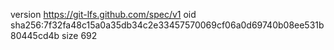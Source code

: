 version https://git-lfs.github.com/spec/v1
oid sha256:7f32fa48c15a0a35db34c2e33457570069cf06a0d69740b08ee531b80445cd4b
size 692
